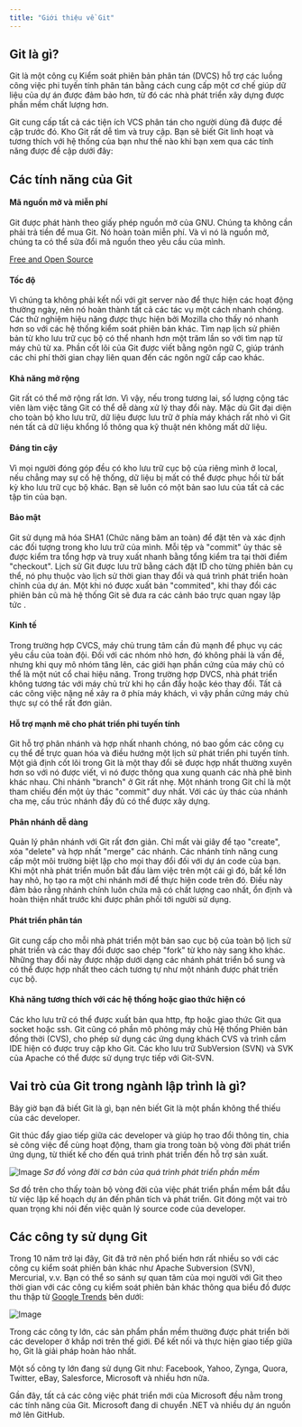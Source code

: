 ```yaml
---
title: "Giới thiệu về Git"
---
```


## Git là gì?
Git là một công cụ Kiểm soát phiên bản phân tán (DVCS) hỗ trợ các luồng công việc phi tuyến tính phân tán bằng cách cung cấp một cơ chế giúp dữ liệu của dự án được đảm bảo hơn, từ đó các nhà phát triển xây dựng được phần mềm chất lượng hơn. 

Git cung cấp tất cả các tiện ích VCS phân tán cho người dùng đã được đề cập trước đó. Kho Git rất dễ tìm và truy cập. Bạn sẽ biết Git linh hoạt và tương thích với hệ thống của bạn như thế nào khi bạn xem qua các tính năng được đề cập dưới đây:

## Các tính năng của Git
#### Mã nguồn mở và miễn phí
Git được phát hành theo giấy phép nguồn mở của GNU. Chúng ta không cần phải trả tiền để mua Git. Nó hoàn toàn miễn phí. Và vì nó là nguồn mở, chúng ta có thể sửa đổi mã nguồn theo yêu cầu của mình.

[Free and Open Source](https://git-scm.com/about/free-and-open-source)

#### Tốc độ
Vì chúng ta không phải kết nối với git server nào để thực hiện các hoạt động thường ngày, nên nó hoàn thành tất cả các tác vụ một cách nhanh chóng. Các thử nghiệm hiệu năng được thực hiện bởi Mozilla cho thấy nó nhanh hơn so với các hệ thống kiểm soát phiên bản khác. Tìm nạp lịch sử phiên bản từ kho lưu trữ cục bộ có thể nhanh hơn một trăm lần so với tìm nạp từ máy chủ từ xa. Phần cốt lõi của Git được viết bằng ngôn ngữ C, giúp tránh các chi phí thời gian chạy liên quan đến các ngôn ngữ cấp cao khác.

#### Khả năng mở rộng
Git rất có thể mở rộng rất lơn. Vì vậy, nếu trong tương lai, số lượng cộng tác viên làm việc tăng Git có thể dễ dàng xử lý thay đổi này. Mặc dù Git đại diện cho toàn bộ kho lưu trữ, dữ liệu được lưu trữ ở phía máy khách rất nhỏ vì Git nén tất cả dữ liệu khổng lồ thông qua kỹ thuật nén không mất dữ liệu.

#### Đáng tin cậy
Vì mọi người đóng góp đều có kho lưu trữ cục bộ của riêng mình ở local, nếu chẳng may sự cố hệ thống, dữ liệu bị mất có thể được phục hồi từ bất kỳ kho lưu trữ cục bộ khác. Bạn sẽ luôn có một bản sao lưu của tất cả các tập tin của bạn.

#### Bảo mật
Git sử dụng mã hóa SHA1 (Chức năng băm an toàn) để đặt tên và xác định các đối tượng trong kho lưu trữ của mình. Mỗi tệp và "commit" ủy thác sẽ được kiểm tra tổng hợp và truy xuất nhanh bằng tổng kiểm tra tại thời điểm "checkout". Lịch sử Git được lưu trữ bằng cách đặt ID cho từng phiên bản cụ thể, nó phụ thuộc vào lịch sử thời gian thay đổi và quá trình phát triển hoàn chỉnh của dự án. Một khi nó được xuất bản "commited", khi thay đổi các phiên bản cũ mà hệ thống Git sẽ đưa ra các cảnh báo trực quan ngay lập tức .

#### Kinh tế
Trong trường hợp CVCS, máy chủ trung tâm cần đủ mạnh để phục vụ các yêu cầu của toàn đội. Đối với các nhóm nhỏ hơn, đó không phải là vấn đề, nhưng khi quy mô nhóm tăng lên, các giới hạn phần cứng của máy chủ có thể là một nút cổ chai hiệu năng. Trong trường hợp DVCS, nhà phát triển không tương tác với máy chủ trừ khi họ cần đẩy hoặc kéo thay đổi. Tất cả các công việc nặng nề xảy ra ở phía máy khách, vì vậy phần cứng máy chủ thực sự có thể rất đơn giản.

#### Hỗ trợ mạnh mẽ cho phát triển phi tuyến tính
Git hỗ trợ phân nhánh và hợp nhất nhanh chóng, nó bao gồm các công cụ cụ thể để trực quan hóa và điều hướng một lịch sử phát triển phi tuyến tính. Một giả định cốt lõi trong Git là một thay đổi sẽ được hợp nhất thường xuyên hơn so với nó được viết, vì nó được thông qua xung quanh các nhà phê bình khác nhau. Chi nhánh "branch" ở Git rất nhẹ. Một nhánh trong Git chỉ là một tham chiếu đến một ủy thác "commit" duy nhất. Với các ủy thác của nhánh cha mẹ, cấu trúc nhánh đầy đủ có thể được xây dựng.

#### Phân nhánh dễ dàng
Quản lý phân nhánh với Git rất đơn giản. Chỉ mất vài giây để tạo "create", xóa "delete" và hợp nhất "merge" các nhánh. Các nhánh tính năng cung cấp một môi trường biệt lập cho mọi thay đổi đối với dự án code của bạn. Khi một nhà phát triển muốn bắt đầu làm việc trên một cái gì đó, bất kể lớn hay nhỏ, họ tạo ra một chi nhánh mới để thực hiện code trên đó. Điều này đảm bảo rằng nhánh chính luôn chứa mã  có chất lượng cao nhất, ổn định và hoàn thiện nhất trước khi được phân phối tới người sử dụng.

#### Phát triển phân tán

Git cung cấp cho mỗi nhà phát triển một bản sao cục bộ của toàn bộ lịch sử phát triển và các thay đổi được sao chép "fork" từ kho này sang kho khác. Những thay đổi này được nhập dưới dạng các nhánh phát triển bổ sung và có thể được hợp nhất theo cách tương tự như một nhánh được phát triển cục bộ.

#### Khả năng tương thích với các hệ thống hoặc giao thức hiện có
Các kho lưu trữ có thể được xuất bản qua http, ftp hoặc giao thức Git qua socket hoặc ssh. Git cũng có phần mô phỏng máy chủ Hệ thống Phiên bản đồng thời (CVS), cho phép sử dụng các ứng dụng khách CVS và trình cắm IDE hiện có được truy cập kho Git. Các kho lưu trữ SubVersion (SVN) và SVK của Apache có thể được sử dụng trực tiếp với Git-SVN.

## Vai trò của Git trong ngành lập trình là gì?

Bây giờ bạn đã biết Git là gì, bạn nên biết Git là một phần không thể thiếu của các developer.

Git thúc đẩy giao tiếp giữa các developer và giúp họ trao đổi thông tin, chia sẻ công việc để cùng hoạt động, tham gia trong toàn bộ vòng đời phát triển ứng dụng, từ thiết kế cho đến quá trình phát triển đến hỗ trợ sản xuất.


![Image](/static/images/courses/learn-git/01-introduction/sdlc.png)
*Sơ đồ vòng đời cơ bản của quá trình phát triển phần mềm*

Sơ đồ trên cho thấy toàn bộ vòng đời của việc phát triển phần mềm bắt đầu từ việc lập kế hoạch dự án đến phân tích và phát triển. Git đóng một vai trò quan trọng khi nói đến việc quản lý source code của developer.
## Các công ty sử dụng Git

Trong 10 năm trở lại đây, Git đã trở nên phổ biến hơn rất nhiều so với các công cụ kiểm soát phiên bản khác như Apache Subversion (SVN), Mercurial, v.v. Bạn có thể so sánh sự quan tâm của mọi người với Git theo thời gian với các công cụ kiểm soát phiên bản khác thông qua biểu đồ được thu thập từ [Google Trends](https://trends.google.com.vn/trends) bên dưới:

![Image](/static/images/courses/learn-git/01-introduction/google-trend.png)

Trong các công ty lớn, các sản phẩm phần mềm thường được phát triển bởi các developer ở khắp nơi trên thế giới. Để kết nối và thực hiện giao tiếp giữa họ, Git là giải pháp hoàn hảo nhất.

Một số công ty lớn đang sử dụng Git như: Facebook, Yahoo, Zynga, Quora, Twitter, eBay, Salesforce, Microsoft và nhiều hơn nữa.

Gần đây, tất cả các công việc phát triển mới của Microsoft đều nằm trong các tính năng của Git. Microsoft đang di chuyển .NET và nhiều dự án nguồn mở lên GitHub. 
